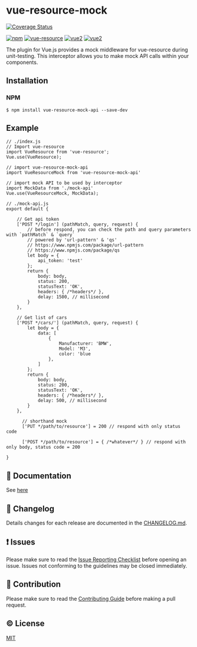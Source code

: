 # vue-resource-mock

[![Coverage Status](https://coveralls.io/repos/github/giovanniorigins/vue-resource-mock-api/badge.svg?branch=dev)](https://coveralls.io/github/giovanniorigins/vue-resource-mock-api?branch=dev)

[![npm](https://img.shields.io/npm/v/vue-resource-mock-api.svg)](https://www.npmjs.com/package/vue-resource-mock-api)
[![vue-resource](https://img.shields.io/badge/vue--resource-0.9.x-brightgreen.svg)](https://github.com/pagekit/vue-resource)
[![vue2](https://img.shields.io/badge/vue-1.x-brightgreen.svg)](https://v1.vuejs.org/)
[![vue2](https://img.shields.io/badge/vue-2.x-brightgreen.svg)](https://vuejs.org/)

The plugin for Vue.js provides a mock middleware for vue-resource during unit-testing. This interceptor allows you to make mock API calls within your components.

## Installation

### NPM
```
$ npm install vue-resource-mock-api --save-dev
```

## Example
```
// ./index.js
// Import vue-resource
import VueResource from 'vue-resource';
Vue.use(VueResource);

// import vue-resource-mock-api
import VueResourceMock from 'vue-resource-mock-api'

// import mock API to be used by interceptor
import MockData from './mock-api'
Vue.use(VueResourceMock, MockData);
```

```
// ./mock-api.js
export default {

    // Get api token
    ['POST */login'] (pathMatch, query, request) {
        // before respond, you can check the path and query parameters with `pathMatch` & `query`
        // powered by 'url-pattern' & 'qs'
        // https://www.npmjs.com/package/url-pattern
        // https://www.npmjs.com/package/qs
        let body = {
            api_token: 'test'
        };
        return {
            body: body,
            status: 200,
            statusText: 'OK',
            headers: { /*headers*/ },
            delay: 1500, // millisecond
        }
    },
    
    // Get list of cars
    ['POST */cars/'] (pathMatch, query, request) {
        let body = {
            data: [
            	{
            		Manufacturer: 'BMW',
            		Model: 'M3',
            		color: 'blue
            	},
            ]
        };
        return {
            body: body,
            status: 200,
            statusText: 'OK',
            headers: { /*headers*/ },
            delay: 500, // millisecond
        }
    },
    
      // shorthand mock
      ['PUT */path/to/resource'] = 200 // respond with only status code
    
      ['POST */path/to/resource'] = { /*whatever*/ } // respond with only body, status code = 200

}
```



## :book: Documentation
See [here](http://giovanniorigins.github.io/vue-resource-mock/)

## :scroll: Changelog
Details changes for each release are documented in the [CHANGELOG.md](https://github.com/giovanniorigins/vue-resource-mock-api/blob/dev/CHANGELOG.md).


## :exclamation: Issues
Please make sure to read the [Issue Reporting Checklist](https://github.com/giovanniorigins/vue-resource-mock-api/blob/dev/CONTRIBUTING.md#issue-reporting-guidelines) before opening an issue. Issues not conforming to the guidelines may be closed immediately.


## :muscle: Contribution
Please make sure to read the [Contributing Guide](https://github.com/giovanniorigins/vue-resource-mock-api/blob/dev/CONTRIBUTING.md) before making a pull request.

## :copyright: License

[MIT](http://opensource.org/licenses/MIT)

